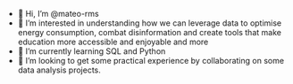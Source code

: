 - 👋 Hi, I’m @mateo-rms
- 👀 I’m interested in understanding how we can leverage data to optimise energy consumption, combat disinformation and create tools that make education more accessible and enjoyable and more
- 🌱 I’m currently learning SQL and Python
- 💞️ I’m looking to get some practical experience by collaborating on some data analysis projects. 

<!---
mateo-rms/mateo-rms is a ✨ special ✨ repository because its `README.md` (this file) appears on your GitHub profile.
You can click the Preview link to take a look at your changes.
--->
